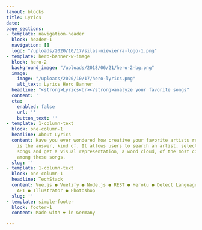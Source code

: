 ```yaml
---
layout: blocks
title: Lyrics
date: 
page_sections:
- template: navigation-header
  block: header-1
  navigation: []
  logo: "/uploads/2020/10/17/silas-niewierra-logo-1.png"
- template: hero-banner-w-image
  block: hero-2
  background_image: "/uploads/2018/06/21/hero-2-bg.png"
  image:
    image: "/uploads/2020/10/17/hero-lyrics.png"
    alt_text: Lyrics Hero Banner
  headline: "<strong>Lyrics<br></strong>analyze your favorite songs"
  content: ''
  cta:
    enabled: false
    url: ''
    button_text: ''
- template: 1-column-text
  block: one-column-1
  headline: About Lyrics
  content: Have you ever wondered how creative your favorite artists really are? Lyrics
    is the answer, kind of. It allows users to search an artist, select one or more
    songs and get a visual representation, a word cloud, of the most common words
    among these songs.
  slug: ''
- template: 1-column-text
  block: one-column-1
  headline: TechStack
  content: Vue.js ● Vuetify ● Node.js ● REST ● Heroku ● Detect Language API ● Musixmatch
    API ● Illustrator ● Photoshop
  slug: ''
- template: simple-footer
  block: footer-1
  content: Made with ❤︎ in Germany

---
```

